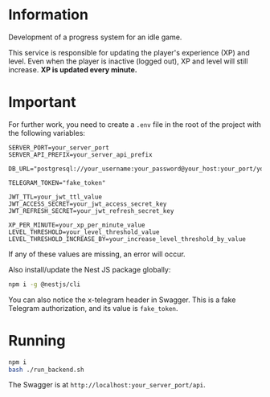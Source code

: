 # Information
Development of a progress system for an idle game.

This service is responsible for updating the player's experience (XP) and level. Even when the player is inactive (logged out), XP and level will still increase. **XP is updated every minute.**

# Important
For further work, you need to create a ```.env``` file in the root of the project with the following variables:
```
SERVER_PORT=your_server_port
SERVER_API_PREFIX=your_server_api_prefix

DB_URL="postgresql://your_username:your_password@your_host:your_port/your_db_name"

TELEGRAM_TOKEN="fake_token"

JWT_TTL=your_jwt_ttl_value
JWT_ACCESS_SECRET=your_jwt_access_secret_key
JWT_REFRESH_SECRET=your_jwt_refresh_secret_key

XP_PER_MINUTE=your_xp_per_minute_value
LEVEL_THRESHOLD=your_level_threshold_value
LEVEL_THRESHOLD_INCREASE_BY=your_increase_level_threshold_by_value
```
If any of these values are missing, an error will occur.

Also install/update the Nest JS package globally:
```bash
npm i -g @nestjs/cli
```

You can also notice the x-telegram header in Swagger.
This is a fake Telegram authorization, and its value is ```fake_token```.

# Running
```bash
npm i
bash ./run_backend.sh
```

The Swagger is at ```http://localhost:your_server_port/api```.
